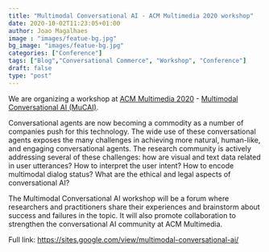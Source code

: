 ```yaml
---
title: "Multimodal Conversational AI - ACM Multimedia 2020 workshop"
date: 2020-10-02T11:23:05+01:00
author: Joao Magalhaes
image : "images/featue-bg.jpg"
bg_image: "images/featue-bg.jpg"
categories: ["Conference"]
tags: ["Blog","Conversational Commerce", "Workshop", "Conference"]
draft: false
type: "post"
---
```


We are organizing a workshop at [ACM Multimedia 2020](https://2020.acmmm.org/) - [Multimodal Conversational AI (MuCAI)](https://sites.google.com/view/multimodal-conversational-ai/).

Conversational agents are now becoming a commodity as a number of companies push for this technology. The wide use of these conversational agents exposes the many challenges in achieving more natural, human-like, and engaging conversational agents. The research community is actively addressing several of these challenges: how are visual and text data related in user utterances? How to interpret the user intent? How to encode multimodal dialog status? What are the ethical and legal aspects of conversational AI?

The Multimodal Conversational AI workshop will be a forum where researchers and practitioners share their experiences and brainstorm about success and failures in the topic. It will also promote collaboration to strengthen the conversational AI community at ACM Multimedia.

Full link: https://sites.google.com/view/multimodal-conversational-ai/
